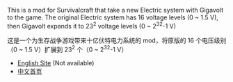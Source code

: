 This is a mod for Survivalcraft that take a new Electric system with Gigavolt to the game. The original Electric system has 16 voltage levels (0 \~ 1.5 V), then Gigavolt expands it to 23<sup>2</sup> voltage levels (0 \~ 2<sup>32</sup>-1 V)

这是一个为生存战争游戏带来十亿伏特电力系统的 mod，将原版的 16 个电压级别（0 \~ 1.5 V）扩展到 23<sup>2</sup> 个（0 \~ 2<sup>32</sup>-1 V）

* [English Site](https://xiaofengdizhu.github.io/GigavoltDoc/en/) (Not available)
* [中文首页](https://xiaofengdizhu.github.io/GigavoltDoc/zh/)